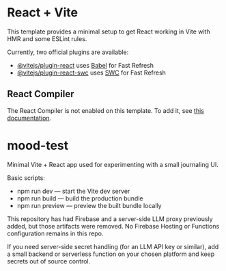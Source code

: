 # React + Vite

This template provides a minimal setup to get React working in Vite with HMR and some ESLint rules.

Currently, two official plugins are available:

- [@vitejs/plugin-react](https://github.com/vitejs/vite-plugin-react/blob/main/packages/plugin-react) uses [Babel](https://babeljs.io/) for Fast Refresh
- [@vitejs/plugin-react-swc](https://github.com/vitejs/vite-plugin-react/blob/main/packages/plugin-react-swc) uses [SWC](https://swc.rs/) for Fast Refresh

## React Compiler

The React Compiler is not enabled on this template. To add it, see [this documentation](https://react.dev/learn/react-compiler/installation).
# mood-test

Minimal Vite + React app used for experimenting with a small journaling UI.

Basic scripts:

- npm run dev — start the Vite dev server
- npm run build — build the production bundle
- npm run preview — preview the built bundle locally

This repository has had Firebase and a server-side LLM proxy previously added, but those artifacts were removed. No Firebase Hosting or Functions configuration remains in this repo.

If you need server-side secret handling (for an LLM API key or similar), add a small backend or serverless function on your chosen platform and keep secrets out of source control.


